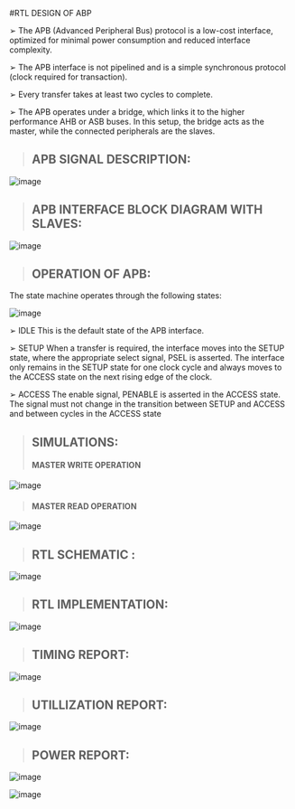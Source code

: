 #RTL DESIGN OF ABP

➢ The APB (Advanced Peripheral Bus) protocol is a low-cost interface, optimized for minimal power consumption and reduced interface complexity. 

➢ The APB interface is not pipelined and is a simple synchronous protocol (clock required for transaction).

 ➢ Every transfer takes at least two cycles to complete.
 
 ➢ The APB operates under a bridge, which links it to the higher performance AHB or ASB buses. In this setup, the bridge acts as the master, while the connected peripherals are the slaves.

> ## APB SIGNAL DESCRIPTION:

![image](https://github.com/user-attachments/assets/9488d6d1-2799-4b33-a2e8-99b99125acd7)

> ## APB INTERFACE BLOCK DIAGRAM WITH SLAVES:

![image](https://github.com/user-attachments/assets/240f278c-41c9-4af7-a954-cddeaf07baf4)

> ## OPERATION OF APB:
 The state machine operates through the following states:

 ![image](https://github.com/user-attachments/assets/3a1bbc9e-acf3-41ca-8e5c-b4e1f5a3354d)

 ➢ IDLE This is the default state of the APB interface.

 ➢ SETUP When a transfer is required, the interface moves into the SETUP state, where the appropriate select signal, PSEL is 
asserted. The interface only remains in the SETUP state for one clock cycle and always moves to the ACCESS state on the next 
rising edge of the clock.

 ➢ ACCESS The enable signal, PENABLE is asserted in the ACCESS state. The signal must not change in the transition between 
SETUP and ACCESS and between cycles in the ACCESS state

> ## SIMULATIONS:
> #### MASTER WRITE OPERATION

![image](https://github.com/user-attachments/assets/1ca0f5fe-b66b-4267-9a4d-f47be6238ea4)

> #### MASTER READ OPERATION

![image](https://github.com/user-attachments/assets/0b586623-e3cd-4a30-8115-9b33804dc0d6)

> ## RTL SCHEMATIC :

![image](https://github.com/user-attachments/assets/f243dcdb-44b1-44e0-90ba-f81d9ca14cbb)

> ## RTL IMPLEMENTATION:

![image](https://github.com/user-attachments/assets/f030e7a3-a182-44ba-b86c-1322372b827b)

> ##  TIMING REPORT:

![image](https://github.com/user-attachments/assets/244e8071-99cd-474d-ac92-47606db3f04e)

> ##  UTILLIZATION REPORT:

![image](https://github.com/user-attachments/assets/dfa916a0-1e53-49c2-be2d-38f1ecf5a53c)


> ##  POWER REPORT:
![image](https://github.com/user-attachments/assets/a2110a14-6795-49d0-ad73-7bf797756d12)

![image](https://github.com/user-attachments/assets/22f6fb8f-8fa5-4719-bded-ff803ff2f19d)






